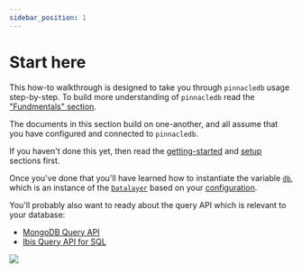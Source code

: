 ```yaml
---
sidebar_position: 1
---
```


# Start here

This how-to walkthrough is designed to take you through `pinnacledb` usage step-by-step.
To build more understanding of `pinnacledb` read the ["Fundmentals" section](../fundamentals/glossary.md).

The documents in this section build on one-another, and all assume that you have configured and connected to `pinnacledb`.

If you haven't done this yet, then read the [getting-started](../get_started) and [setup](../setup) sections first.

Once you've done that you'll have learned how to instantiate the variable [`db`](../setup/connecting.md), which is an instance of
the [`Datalayer`](../fundamentals/datalayer_overview.md) based on your [configuration](../setup/configuration.md).

You'll probably also want to ready about the query API which is relevant to your database:

- [MongoDB Query API](../data_integrations/mongodb.md)
- [Ibis Query API for SQL](../data_integrations/sql.md)

![](/img/walkthrough.png)
